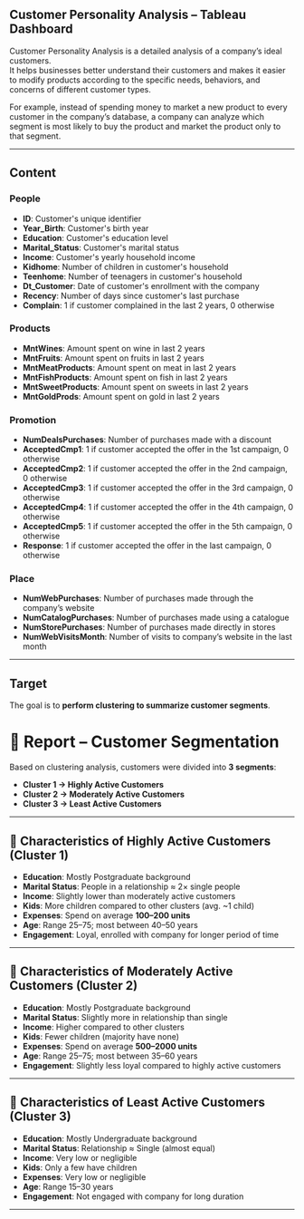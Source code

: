## Customer Personality Analysis – Tableau Dashboard


Customer Personality Analysis is a detailed analysis of a company’s ideal customers.  
It helps businesses better understand their customers and makes it easier to modify products according to the specific needs, behaviors, and concerns of different customer types.  

For example, instead of spending money to market a new product to every customer in the company’s database, a company can analyze which segment is most likely to buy the product and market the product only to that segment.  

---

## Content

### People
- **ID**: Customer's unique identifier  
- **Year_Birth**: Customer's birth year  
- **Education**: Customer's education level  
- **Marital_Status**: Customer's marital status  
- **Income**: Customer's yearly household income  
- **Kidhome**: Number of children in customer's household  
- **Teenhome**: Number of teenagers in customer's household  
- **Dt_Customer**: Date of customer's enrollment with the company  
- **Recency**: Number of days since customer's last purchase  
- **Complain**: 1 if customer complained in the last 2 years, 0 otherwise  

### Products
- **MntWines**: Amount spent on wine in last 2 years  
- **MntFruits**: Amount spent on fruits in last 2 years  
- **MntMeatProducts**: Amount spent on meat in last 2 years  
- **MntFishProducts**: Amount spent on fish in last 2 years  
- **MntSweetProducts**: Amount spent on sweets in last 2 years  
- **MntGoldProds**: Amount spent on gold in last 2 years  

### Promotion
- **NumDealsPurchases**: Number of purchases made with a discount  
- **AcceptedCmp1**: 1 if customer accepted the offer in the 1st campaign, 0 otherwise  
- **AcceptedCmp2**: 1 if customer accepted the offer in the 2nd campaign, 0 otherwise  
- **AcceptedCmp3**: 1 if customer accepted the offer in the 3rd campaign, 0 otherwise  
- **AcceptedCmp4**: 1 if customer accepted the offer in the 4th campaign, 0 otherwise  
- **AcceptedCmp5**: 1 if customer accepted the offer in the 5th campaign, 0 otherwise  
- **Response**: 1 if customer accepted the offer in the last campaign, 0 otherwise  

### Place
- **NumWebPurchases**: Number of purchases made through the company’s website  
- **NumCatalogPurchases**: Number of purchases made using a catalogue  
- **NumStorePurchases**: Number of purchases made directly in stores  
- **NumWebVisitsMonth**: Number of visits to company’s website in the last month  

---

## Target
The goal is to **perform clustering to summarize customer segments**.  

# 📝 Report – Customer Segmentation

Based on clustering analysis, customers were divided into **3 segments**:  
- **Cluster 1 → Highly Active Customers**  
- **Cluster 2 → Moderately Active Customers**  
- **Cluster 3 → Least Active Customers**  

---

## 🔹 Characteristics of Highly Active Customers (Cluster 1)
- **Education**: Mostly Postgraduate background  
- **Marital Status**: People in a relationship ≈ 2× single people  
- **Income**: Slightly lower than moderately active customers  
- **Kids**: More children compared to other clusters (avg. ~1 child)  
- **Expenses**: Spend on average **100–200 units**  
- **Age**: Range 25–75; most between 40–50 years  
- **Engagement**: Loyal, enrolled with company for longer period of time  

---

## 🔹 Characteristics of Moderately Active Customers (Cluster 2)
- **Education**: Mostly Postgraduate background  
- **Marital Status**: Slightly more in relationship than single  
- **Income**: Higher compared to other clusters  
- **Kids**: Fewer children (majority have none)  
- **Expenses**: Spend on average **500–2000 units**  
- **Age**: Range 25–75; most between 35–60 years  
- **Engagement**: Slightly less loyal compared to highly active customers  

---

## 🔹 Characteristics of Least Active Customers (Cluster 3)
- **Education**: Mostly Undergraduate background  
- **Marital Status**: Relationship ≈ Single (almost equal)  
- **Income**: Very low or negligible  
- **Kids**: Only a few have children  
- **Expenses**: Very low or negligible  
- **Age**: Range 15–30 years  
- **Engagement**: Not engaged with company for long duration  

---

